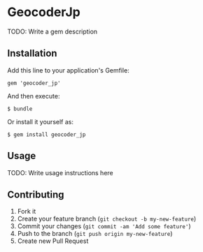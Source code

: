 # GeocoderJp

TODO: Write a gem description

## Installation

Add this line to your application's Gemfile:

    gem 'geocoder_jp'

And then execute:

    $ bundle

Or install it yourself as:

    $ gem install geocoder_jp

## Usage

TODO: Write usage instructions here

## Contributing

1. Fork it
2. Create your feature branch (`git checkout -b my-new-feature`)
3. Commit your changes (`git commit -am 'Add some feature'`)
4. Push to the branch (`git push origin my-new-feature`)
5. Create new Pull Request
